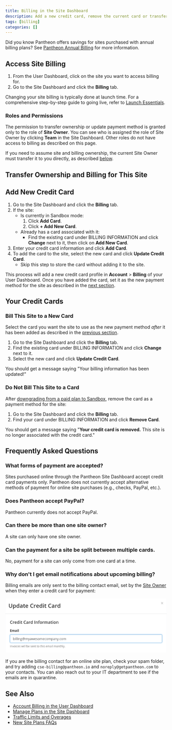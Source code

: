 ```yaml
---
title: Billing in the Site Dashboard
description: Add a new credit card, remove the current card or transfer billing to a new site owner within the Billing tab of the Settings tool in the Site Dashboard.
tags: [billing]
categories: []
---
```


<Alert title="Note" type="info">

Did you know Pantheon offers savings for sites purchased with annual billing plans? See [Pantheon Annual Billing](/docs/annual-billing/) for more information.

</Alert>

## Access Site Billing
1. From the User Dashboard, click on the site you want to access billing for.
1. Go to the Site Dashboard and click the **Billing** tab.

<Alert title="Note" type="info">

Changing your site billing is typically done at launch time. For a comprehensive step-by-step guide to going live, refer to [Launch Essentials](/docs/guides/launch/).

</Alert>

### Roles and Permissions
The permission to transfer ownership or update payment method is granted only to the role of **Site Owner**. You can see who is assigned the role of Site Owner by clicking **<span class="glyphicons glyphicons-group"></span> Team** in the Site Dashboard. Other roles do not have access to billing as described on this page.

<Alert tile="Note" type="info">

If you need to assume site and billing ownership, the current Site Owner must transfer it to you directly, as described [below](#transfer-ownership-and-billing-for-this-site).

</Alert>

## Transfer Ownership and Billing for This Site
<Partial file="transfer-ownership-billing-intro.md" />
<Partial file="transfer-ownership-billing-steps.md" />

## Add New Credit Card

1. Go to the Site Dashboard and click the **Billing** tab.
1. If the site:
    *  Is currently in Sandbox mode:
        1.  Click **Add Card**.
        1.  Click **+ Add New Card**.
    *  Already has a card associated with it:
        * Find the existing card under BILLING INFORMATION and click **Change** next to it, then click on **Add New Card**.
1. Enter your credit card information and click **Add Card**.
1. To add the card to the site, select the new card and click **Update Credit Card**.
    *  Skip this step to store the card without adding it to the site.

This process will add a new credit card profile in **<span class="glyphicons glyphicons-cogwheel"></span> Account** > **Billing** of your User Dashboard. Once you have added the card, set it as the new payment method for the site as described in the [next section](#bill-this-site-to-a-new-card).

## Your Credit Cards
### Bill This Site to a New Card
Select the card you want the site to use as the new payment method _after_ it has been added as described in the [previous section](#add-new-credit-card).

1. Go to the Site Dashboard and click the **Billing** tab.
1. Find the existing card under BILLING INFORMATION and click **Change** next to it.
1. Select the new card and click **Update Credit Card**.

 You should get a message saying "Your billing information has been updated!"

### Do Not Bill This Site to a Card
After [downgrading from a paid plan to Sandbox](/docs/site-plan/#cancel-current-plan), remove the card as a payment method for the site:

1. Go to the Site Dashboard and click the **Billing** tab.
1. Find your card under BILLING INFORMATION and click **Remove Card**.

 You should get a message saying "**Your credit card is removed.** This site is no longer associated with the credit card."

## Frequently Asked Questions

### What forms of payment are accepted?
Sites purchased online through the Pantheon Site Dashboard accept credit card payments only. Pantheon does not currently accept alternative methods of payment for online site purchases (e.g., checks, PayPal, etc.).

### Does Pantheon accept PayPal?
Pantheon currently does not accept PayPal.

### Can there be more than one site owner?
A site can only have one site owner.

### Can the payment for a site be split between multiple cards.
No, payment for a site can only come from one card at a time.

### Why don't I get email notifications about upcoming billing?
Billing emails are only sent to the billing contact email, set by the [Site Owner](#roles-and-permissions) when they enter a credit card for payment:

![Billing Contact](../docs/assets/images/dashboard/billing-contact.png)

If you are the billing contact for an online site plan, check your spam folder, and try adding `cse-billing@pantheon.io` and `noreply@getpantheon.com` to your contacts. You can also reach out to your IT department to see if the emails are in quarantine.

## See Also
- [Account Billing in the User Dashboard](/docs/account-billing/)
- [Manage Plans in the Site Dashboard](/docs/site-plan/)
- [Traffic Limits and Overages](/docs/traffic-limits/)
- [New Site Plans FAQs](/docs/new-plans-faq/)
